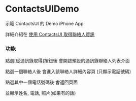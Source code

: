 # ContactsUIDemo
示範 ContactsUI 的 Demo iPhone App

詳細介紹在 [使用 ContactsUI 取得聯絡人資訊](http://blog.hsin.tw/2015/ios-dev-contactsui-get-contact/)

### 功能
點選[從通訊錄取得]按鈕後 會開啟預設的通訊錄聯絡人列表介面

點選一個聯絡人後 會進入該聯絡人詳細內容頁 (只顯示電話號碼)

點選其中一個電話號碼後 會返回頁面

並顯示姓名, 電話, 照片(如果有的話)

